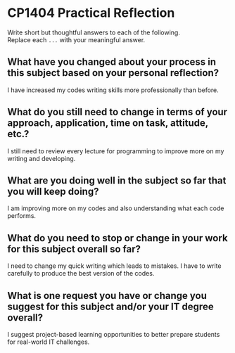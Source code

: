 # CP1404 Practical Reflection

Write short but thoughtful answers to each of the following.  
Replace each `...` with your meaningful answer.

## What have you changed about your process in this subject based on your personal reflection?

I have increased my codes writing skills more professionally than before.

## What do you still need to change in terms of your approach, application, time on task, attitude, etc.?

I still need to review every lecture for programming to improve more on my writing and developing.

## What are you doing well in the subject so far that you will keep doing?

I am improving more on my codes and also understanding what each code performs.

## What do you need to stop or change in your work for this subject overall so far?

I need to change my quick writing which leads to mistakes. I have to write carefully to produce the best version of the
codes.

## What is one request you have or change you suggest for this subject and/or your IT degree overall?

I suggest project-based learning opportunities to better prepare students for real-world IT challenges.

